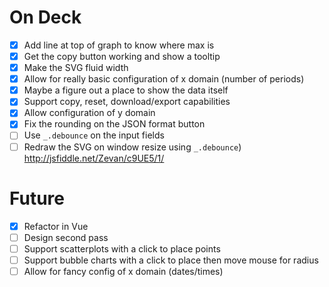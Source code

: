 # On Deck

- [x] Add line at top of graph to know where max is
- [x] Get the copy button working and show a tooltip
- [x] Make the SVG fluid width
- [x] Allow for really basic configuration of x domain (number of periods)
- [x] Maybe a figure out a place to show the data itself
- [x] Support copy, reset, download/export capabilities
- [x] Allow configuration of y domain
- [x] Fix the rounding on the JSON format button
- [ ] Use `_.debounce` on the input fields
- [ ] Redraw the SVG on window resize  using `_.debounce`) http://jsfiddle.net/Zevan/c9UE5/1/

# Future

- [x] Refactor in Vue
- [ ] Design second pass
- [ ] Support scatterplots with a click to place points
- [ ] Support bubble charts with a click to place then move mouse for radius
- [ ] Allow for fancy config of x domain (dates/times)

